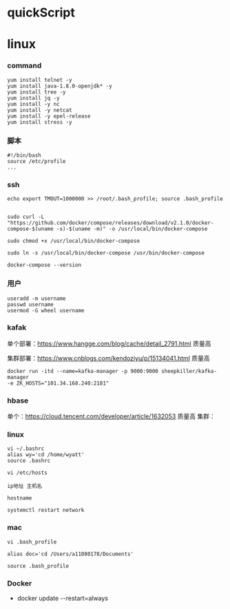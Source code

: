 # quickScript

 
# linux


### command
```
yum install telnet -y 
yum install java-1.8.0-openjdk* -y
yum install tree -y 
yum install jq -y
yum install -y nc
yum install -y netcat
yum install -y epel-release
yum install stress -y
```
### 脚本
```
#!/bin/bash
source /etc/profile
...
```

### ssh
```
echo export TMOUT=1000000 >> /root/.bash_profile; source .bash_profile
```

```

sudo curl -L "https://github.com/docker/compose/releases/download/v2.1.0/docker-compose-$(uname -s)-$(uname -m)" -o /usr/local/bin/docker-compose

sudo chmod +x /usr/local/bin/docker-compose

sudo ln -s /usr/local/bin/docker-compose /usr/bin/docker-compose

docker-compose --version

```

### 用户
```
useradd -m username
passwd username
usermod -G wheel username

```


### kafak
单个部署：https://www.hangge.com/blog/cache/detail_2791.html 质量高

集群部署：https://www.cnblogs.com/kendoziyu/p/15134041.html 质量高
```
docker run -itd --name=kafka-manager -p 9000:9000 sheepkiller/kafka-manager
-e ZK_HOSTS="101.34.168.240:2181" 
```



### hbase
单个：https://cloud.tencent.com/developer/article/1632053 质量高
集群：


### linux
```
vi ~/.bashrc
alias wy='cd /home/wyatt'
source .bashrc
```
```
vi /etc/hosts

ip地址 主机名

hostname

systemctl restart network

```

### mac
```
vi .bash_profile

alias doc='cd /Users/a11080178/Documents'

source .bash_profile

```

### Docker
* docker update --restart=always 

